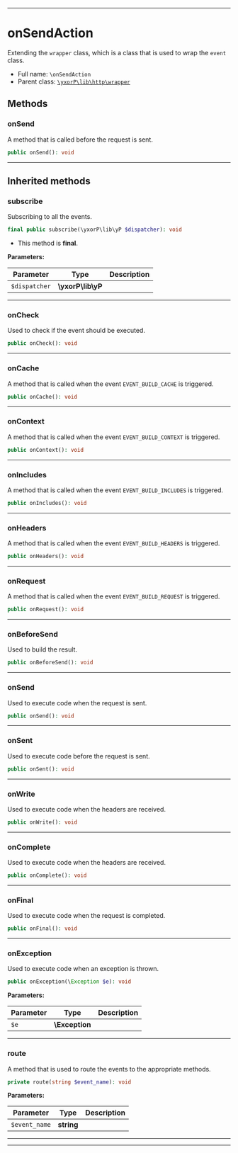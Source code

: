 ***

# onSendAction

Extending the `wrapper` class, which is a class that is used to wrap the `event` class.



* Full name: `\onSendAction`
* Parent class: [`\yxorP\lib\http\wrapper`](./yxorP/lib/http/wrapper.md)




## Methods


### onSend

A method that is called before the request is sent.

```php
public onSend(): void
```











***


## Inherited methods


### subscribe

Subscribing to all the events.

```php
final public subscribe(\yxorP\lib\yP $dispatcher): void
```





* This method is **final**.


**Parameters:**

| Parameter | Type | Description |
|-----------|------|-------------|
| `$dispatcher` | **\yxorP\lib\yP** |  |




***

### onCheck

Used to check if the event should be executed.

```php
public onCheck(): void
```











***

### onCache

A method that is called when the event `EVENT_BUILD_CACHE` is triggered.

```php
public onCache(): void
```











***

### onContext

A method that is called when the event `EVENT_BUILD_CONTEXT` is triggered.

```php
public onContext(): void
```











***

### onIncludes

A method that is called when the event `EVENT_BUILD_INCLUDES` is triggered.

```php
public onIncludes(): void
```











***

### onHeaders

A method that is called when the event `EVENT_BUILD_HEADERS` is triggered.

```php
public onHeaders(): void
```











***

### onRequest

A method that is called when the event `EVENT_BUILD_REQUEST` is triggered.

```php
public onRequest(): void
```











***

### onBeforeSend

Used to build the result.

```php
public onBeforeSend(): void
```











***

### onSend

Used to execute code when the request is sent.

```php
public onSend(): void
```











***

### onSent

Used to execute code before the request is sent.

```php
public onSent(): void
```











***

### onWrite

Used to execute code when the headers are received.

```php
public onWrite(): void
```











***

### onComplete

Used to execute code when the headers are received.

```php
public onComplete(): void
```











***

### onFinal

Used to execute code when the request is completed.

```php
public onFinal(): void
```











***

### onException

Used to execute code when an exception is thrown.

```php
public onException(\Exception $e): void
```








**Parameters:**

| Parameter | Type | Description |
|-----------|------|-------------|
| `$e` | **\Exception** |  |




***

### route

A method that is used to route the events to the appropriate methods.

```php
private route(string $event_name): void
```








**Parameters:**

| Parameter | Type | Description |
|-----------|------|-------------|
| `$event_name` | **string** |  |




***


***

